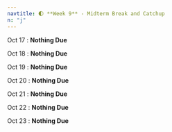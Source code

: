 ```yaml
---
navtitle: 🌓 **Week 9** - Midterm Break and Catchup
n: "j"
---
```


Oct 17
: **Nothing Due**

Oct 18
: **Nothing Due**

Oct 19
: **Nothing Due**

Oct 20
: **Nothing Due**

Oct 21
: **Nothing Due**

Oct 22
: **Nothing Due**

Oct 23
: **Nothing Due**

